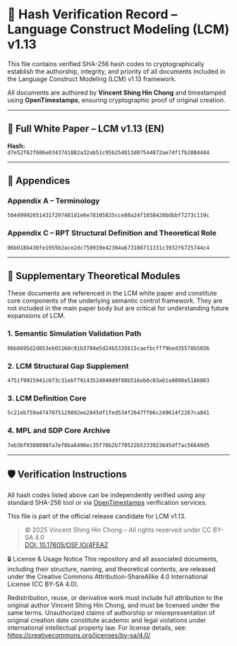 # 🔐 Hash Verification Record – Language Construct Modeling (LCM) v1.13

This file contains verified SHA-256 hash codes to cryptographically establish the authorship, integrity, and priority of all documents included in the Language Construct Modeling (LCM) v1.13 framework.

All documents are authored by **Vincent Shing Hin Chong** and timestamped using **OpenTimestamps**, ensuring cryptographic proof of original creation.

---

## 📘 Full White Paper – LCM v1.13 (EN)
**Hash:**  
`d7e52f62f606e0343741882a32ab51c95b254013d07544872ae74f1fb2004444`

---

## 📁 Appendices

### Appendix A – Terminology  
`50449992651431f297481d1e6e78105835cce88a24f1658428bdbbf7273c119c`

### Appendix C – RPT Structural Definition and Theoretical Role  
`06b018b430fe1955b2ace2dc758919e42304a673186711331c3932f6725744c4`

---

## 🧩 Supplementary Theoretical Modules

These documents are referenced in the LCM white paper and constitute core components of the underlying semantic control framework. They are not included in the main paper body but are critical for understanding future expansions of LCM.

### 1. Semantic Simulation Validation Path  
`06b8695d2d853eb65160c91b3784e5d24b5335615caefbcff79bed35578b5036`

### 2. LCM Structural Gap Supplement  
`4751f9915941c673c31ebf79143524040d9f88b516eb0c03a61a9898e5186083`

### 3. LCM Definition Core  
`5c21eb759a4747075129892ee2845df1fed534f2647ff66c249614f2267ca841`

### 4. MPL and SDP Core Archive  
`7eb3bf9308098fa7ef8ba6490ec35f76b2b770522b5333923645df7ac56649d5`

---

## 🛡️ Verification Instructions

All hash codes listed above can be independently verified using any standard SHA-256 tool or via [OpenTimestamps](https://opentimestamps.org) verification services.

This file is part of the official release candidate for LCM v1.13.

> © 2025 Vincent Shing Hin Chong – All rights reserved under CC BY-SA 4.0  
> [DOI: 10.17605/OSF.IO/4FEAZ](https://doi.org/10.17605/OSF.IO/4FEAZ)

🔒 License & Usage Notice
This repository and all associated documents, including their structure, naming, and theoretical contents, are released under the Creative Commons Attribution-ShareAlike 4.0 International License (CC BY-SA 4.0).

Redistribution, reuse, or derivative work must include full attribution to the original author Vincent Shing Hin Chong, and must be licensed under the same terms.
Unauthorized claims of authorship or misrepresentation of original creation date constitute academic and legal violations under international intellectual property law.
For license details, see: https://creativecommons.org/licenses/by-sa/4.0/
